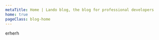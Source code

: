 ```yaml
---
metaTitle: Home | Lando blog, the blog for professional developers
home: true
pageClass: blog-home
---
```


erherh
